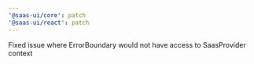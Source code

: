 ```yaml
---
'@saas-ui/core': patch
'@saas-ui/react': patch
---
```


Fixed issue where ErrorBoundary would not have access to SaasProvider context
